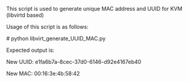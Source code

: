 This script is used to generate unique MAC address and UUID for KVM (libvirtd based)

Usage of this script is as follows:

\# python libvirt_generate_UUID_MAC.py

Expected output is:

New UUID:
e1fa6b7a-8cec-37d0-6146-d92e4167eb40

New MAC:
00:16:3e:4b:58:42

